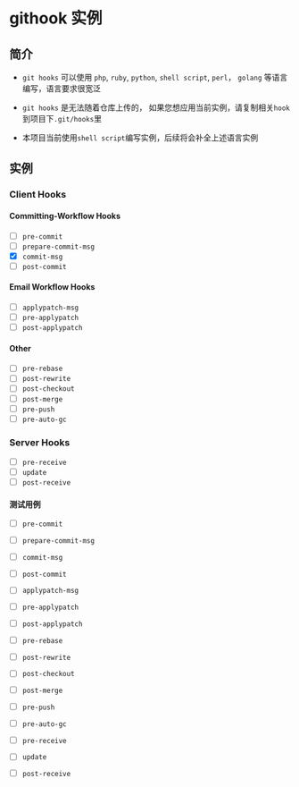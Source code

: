 # githook 实例

## 简介

+ `git hooks` 可以使用 `php`, `ruby`, `python`, `shell script`, `perl`， `golang` 等语言编写，语言要求很宽泛

+ `git hooks` 是无法随着仓库上传的， 如果您想应用当前实例，请复制相关`hook`到项目下`.git/hooks`里

+ 本项目当前使用`shell script`编写实例，后续将会补全上述语言实例

## 实例

### Client Hooks

#### Committing-Workflow Hooks

+ [ ] `pre-commit`
+ [ ] `prepare-commit-msg`
+ [x] `commit-msg`
+ [ ] `post-commit`

#### Email Workflow Hooks
+ [ ] `applypatch-msg`
+ [ ] `pre-applypatch`
+ [ ] `post-applypatch`

#### Other
+ [ ] `pre-rebase`
+ [ ] `post-rewrite`
+ [ ] `post-checkout`
+ [ ] `post-merge`
+ [ ] `pre-push`
+ [ ] `pre-auto-gc`

### Server Hooks

+ [ ] `pre-receive`
+ [ ] `update`
+ [ ] `post-receive`

#### 测试用例

+ [ ] `pre-commit`
+ [ ] `prepare-commit-msg`
+ [ ] `commit-msg`
+ [ ] `post-commit`

+ [ ] `applypatch-msg`
+ [ ] `pre-applypatch`
+ [ ] `post-applypatch`

+ [ ] `pre-rebase`
+ [ ] `post-rewrite`
+ [ ] `post-checkout`
+ [ ] `post-merge`
+ [ ] `pre-push`
+ [ ] `pre-auto-gc`

+ [ ] `pre-receive`
+ [ ] `update`
+ [ ] `post-receive`

